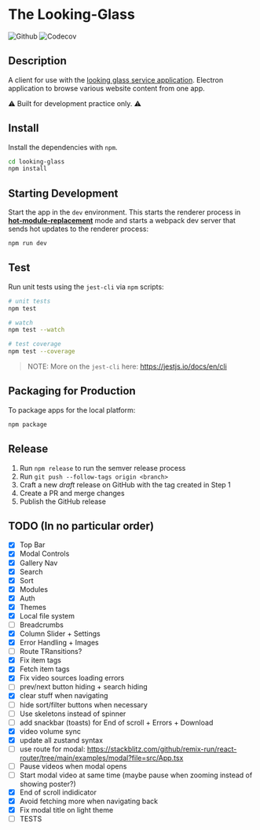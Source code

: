 # The Looking-Glass

![Github](https://github.com/Reptarsrage/looking-glass/workflows/CI/badge.svg)
![Codecov](https://codecov.io/gh/Reptarsrage/looking-glass/branch/main/graph/badge.svg?token=7j24nkzJrO)

## Description

A client for use with the [looking glass service application](https://github.com/Reptarsrage/looking-glass-service). Electron application to browse various website content from one app.

⚠ Built for development practice only. ⚠

## Install

Install the dependencies with `npm`.

```bash
cd looking-glass
npm install
```

## Starting Development

Start the app in the `dev` environment. This starts the renderer process in [**hot-module-replacement**](https://webpack.js.org/guides/hmr-react/) mode and starts a webpack dev server that sends hot updates to the renderer process:

```bash
npm run dev
```

## Test

Run unit tests using the `jest-cli` via `npm` scripts:

```bash
# unit tests
npm test

# watch
npm test --watch

# test coverage
npm test --coverage
```

> NOTE: More on the `jest-cli` here: https://jestjs.io/docs/en/cli

## Packaging for Production

To package apps for the local platform:

```bash
npm package
```

## Release

1. Run `npm release` to run the semver release process
2. Run `git push --follow-tags origin <branch>`
3. Craft a new _draft_ release on GitHub with the tag created in Step 1
4. Create a PR and merge changes
5. Publish the GitHub release

## TODO (In no particular order)

- [x] Top Bar
- [x] Modal Controls
- [x] Gallery Nav
- [x] Search
- [x] Sort
- [x] Modules
- [x] Auth
- [x] Themes
- [x] Local file system
- [ ] Breadcrumbs
- [x] Column Slider + Settings
- [x] Error Handling + Images
- [ ] Route TRansitions?
- [x] Fix item tags
- [x] Fetch item tags
- [x] Fix video sources loading errors
- [ ] prev/next button hiding + search hiding
- [x] clear stuff when navigating
- [ ] hide sort/filter buttons when necessary
- [ ] Use skeletons instead of spinner
- [ ] add snackbar (toasts) for End of scroll + Errors + Download
- [x] video volume sync
- [x] update all zustand syntax
- [ ] use route for modal: https://stackblitz.com/github/remix-run/react-router/tree/main/examples/modal?file=src/App.tsx
- [ ] Pause videos when modal opens
- [ ] Start modal video at same time (maybe pause when zooming instead of showing poster?)
- [x] End of scroll indidicator
- [x] Avoid fetching more when navigating back
- [x] Fix modal title on light theme
- [ ] TESTS
